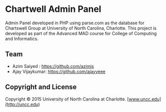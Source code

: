 Chartwell Admin Panel
=======

Admin Panel developed in PHP using parse.com as the database for Chartswell Group at University of North Carolina, Charlotte. This project is developed as part of the Advanced MAD course for College of Computing and Informatics.

## Team

* Azim Saiyed : https://github.com/azimjs
* Ajay Vijaykumar: https://github.com/ajayveee

## Copyright and License

Copyright &copy; 2015 University of North Carolina at Charlotte. [www.uncc.edu](http://uncc.edu)
